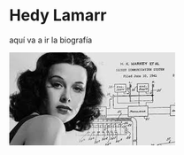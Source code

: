 # Hedy Lamarr

aquí va a ir la biografía

![alt text](https://github.com/angelesrey/superheroinas/blob/main/hedyL.jpg "Hedy con su código de fondo")